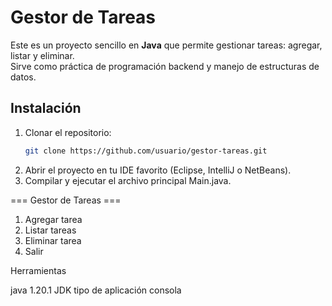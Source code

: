 # Gestor de Tareas

Este es un proyecto sencillo en **Java** que permite gestionar tareas: agregar, listar y eliminar.  
Sirve como práctica de programación backend y manejo de estructuras de datos.

## Instalación

1. Clonar el repositorio:
   ```bash
   git clone https://github.com/usuario/gestor-tareas.git
2. Abrir el proyecto en tu IDE favorito (Eclipse, IntelliJ o NetBeans).
3. Compilar y ejecutar el archivo principal Main.java.

=== Gestor de Tareas ===
1. Agregar tarea
2. Listar tareas
3. Eliminar tarea
4. Salir

Herramientas

java 1.20.1 JDK
tipo de aplicación consola
